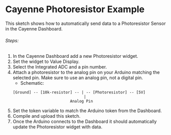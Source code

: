 # Cayenne Photoresistor Example

This sketch shows how to automatically send data to a Photoresistor Sensor in the Cayenne Dashboard.

###### Steps:
1. In the Cayenne Dashboard add a new Photoresistor widget.
2. Set the widget to Value Display.
3. Select the Integrated ADC and a pin number.
4. Attach a photoresistor to the analog pin on your Arduino matching the selected pin.
   Make sure to use an analog pin, not a digital pin.
   * Schematic:
   ```
   [Ground] -- [10k-resistor] -- | -- [Photoresistor] -- [5V]
                                  |
                            Analog Pin
   ```
5. Set the token variable to match the Arduino token from the Dashboard.
6. Compile and upload this sketch.
7. Once the Arduino connects to the Dashboard it should automatically update the Photoresistor widget with data.
